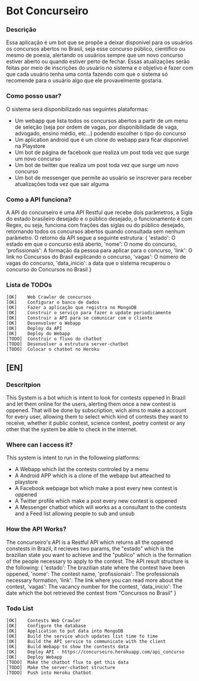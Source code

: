 # Bot Concurseiro
### Descrição
Essa aplicação é um bot que se propõe a deixar disponível para os usuários os concursos abertos no Brasil, seja esse concurso público, científico ou mesmo de poesia, alertando os usuários sempre que um novo concurso estiver aberto ou quando estiver perto de fechar. Essas atualizações serão feitas por meio de inscrições do usuário no sistema e o objetivo é fazer com que cada usuário tenha uma conta fazendo com que o sistema só recomende para o usuário algo que ele provavelmente gostaria.

### Como posso usar?
O sistema será disponibilizado nas seguintes plataformas:
* Um webapp que lista todos os concursos abertos a partir de um menu de seleção (seja por ordem de vagas, por disponibilidade de vaga, advogado, ensino médio, etc...) podendo escolher o tipo do concurso
* Um aplication android que é um clone do webapp para ficar disponível na Playstore
* Um bot de página de facebook que realiza um post toda vez que surge um novo concurso
* Um bot de twitter que realiza um post toda vez que surge um novo concurso
* Um bot de messenger que permite ao usuário se inscrever para receber atualizações toda vez que sair alguma

### Como a API funciona?
A API do concurseiro é uma API Restful que recebe dois parãmetros, a Sigla do estado brasileiro desejado e o público desejado, o funcionamento é com Regex, ou seja, funciona com frações das siglas ou do público desejado, retornando todos os concursos abertos quando consultada sem nenhum parâmetro.
O retorno da API segue a seguinte estrutura:
{
    'estado': O estado em que o concurso está aberto,
    'nome': O nome do concurso,
    'profissionais': A formação da pessoa para aplicar para o concurso,
    'link': O link no Concursos do Brasil explicando o concurso,
    'vagas': O número de vagas do concurso,
    'data_inicio': a data que o sistema recuperou o concurso do Concursos no Brasil
}

### Lista de TODOs
    [OK]    Web Crawler de concursos
    [OK]    Configurar o banco de dados
    [OK]    Fazer a aplicação que registra no MongoDB
    [OK]    Construir o serviço para fazer o update periodicamente
    [OK]    Construir a API para se comunicar com o cliente
    [OK]    Desenvolver o Webapp
    [OK]    Deploy da API
    [OK]    Deploy do Webapp
    [TODO]  Construir o fluxo do chatbot
    [TODO]  Desenvolver a estrutura server-chatbot
    [TODO]  Colocar o chatbot no Heroku


## [EN]

### Descritpion
This System is a bot which is intent to look for contests oppened in Brazil and let them online for the users, alerting them once a new contest is oppened. That will be done by subscription, wich aims to make a account for every user, allowing them to select which kind of contests they want to receive, whether it public contest, science contest, poetry contest or any other that the system be able to check in the internet. 

### Where can I access it?
This system is intent to run in the followeing platforms:
* A Webapp which list the contests controled by a menu
* A Android APP which is a clone of the webapp but atteached to playstore
* A Facebook webpage bot which make a post every new contest is oppened
* A Twitter profile which make a post every new contest is oppened
* A Messenger chatbot which will works as a consultant to the contests and a Feed list allowing people to sub and unsub

### How the API Works?
The concurseiro's API is a Restful API which returns all the oppened constests in Brazil, it recieves two params, the "estado" which is the brazilian state you want to achieve and the "publico" which is the formation of the people necessary to apply to the contest.
The API result structure is the following:
{
    'estado': The brazilian state where the contest have been oppened,
    'nome': The contest name,
    'profissionais': The professionals necessary formation,
    'link': The link where you can read more about the contest,
    'vagas': The vacancy number for the contest,
    'data_inicio': The date which the bot retrieved the contest from "Concursos no Brasil"
}

### Todo List
    [OK]    Contests Web Crawler
    [OK]    Configure the database
    [OK]    Application to put data into MongoDB
    [OK]    Build the service which updates list time to time
    [OK]    Build the API service to communicate with the client
    [OK]    Build Webapp to show the contests data
    [OK]    Deploy API - https://concurseiro.herokuapp.com/api_concurso
    [OK]    Deploy Webapp
    [TODO]  Make the chatbot flux to get this data
    [TODO]  Make the server-chatbot structure
    [TODO]  Push into Heroku Chatbot